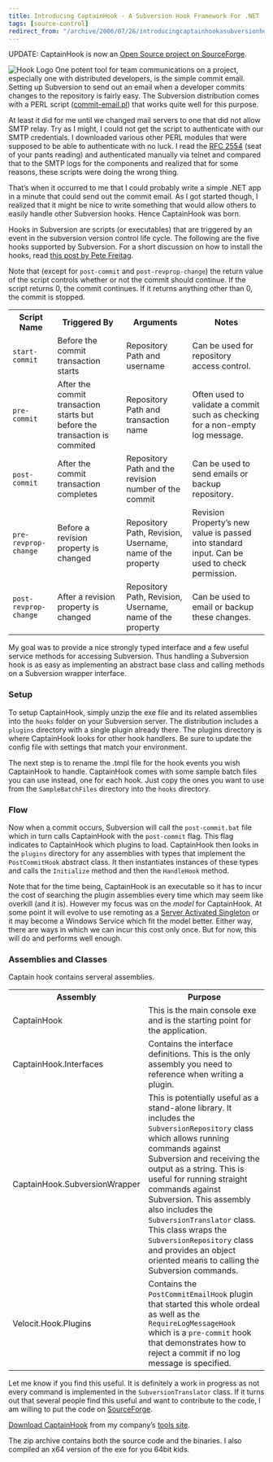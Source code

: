 ```yaml
---
title: Introducing CaptainHook - A Subversion Hook Framework For .NET
tags: [source-control]
redirect_from: "/archive/2006/07/26/introducingcaptainhookasubversionhookframeworkfor.net.aspx/"
---
```


UPDATE: CaptainHook is now an [Open Source project on
SourceForge](https://haacked.com/archive/2006/07/31/CaptainHookIsOnSourceForge.aspx "CaptainHook on SourceForge").

![Hook Logo](https://haacked.com/images/captainhook.gif) One potent tool
for team communications on a project, especially one with distributed
developers, is the simple commit email. Setting up Subversion to send
out an email when a developer commits changes to the repository is
fairly easy. The Subversion distribution comes with a PERL script
([commit-email.pl](http://svn.collab.net/repos/svn/trunk/tools/hook-scripts/commit-email.pl.in "Commit Email Perl Script"))
that works quite well for this purpose.

At least it did for me until we changed mail servers to one that did not
allow SMTP relay. Try as I might, I could not get the script to
authenticate with our SMTP credentials. I downloaded various other PERL
modules that were supposed to be able to authenticate with no luck. I
read the [RFC 2554](http://www.faqs.org/rfcs/rfc2554.html "RFC") (seat
of your pants reading) and authenticated manually via telnet and
compared that to the SMTP logs for the components and realized that for
some reasons, these scripts were doing the wrong thing.

That’s when it occurred to me that I could probably write a simple .NET
app in a minute that could send out the commit email. As I got started
though, I realized that it might be nice to write something that would
allow others to easily handle other Subversion hooks. Hence CaptainHook
was born.

Hooks in Subversion are scripts (or executables) that are triggered by
an event in the subversion version control life cycle. The following are
the five hooks supported by Subversion. For a short discussion on how to
install the hooks, read [this post by Pete
Freitag](http://www.petefreitag.com/item/244.cfm "Using Subversion Hooks to send out build emails").

Note that (except for `post-commit` and `post-revprop-change`) the
return value of the script controls whether or not the commit should
continue. If the script returns 0, the commit continues. If it returns
anything other than 0, the commit is stopped.

<table>
    <tbody>
        <tr>
            <th>Script Name</th>
            <th>Triggered By</th>
            <th>Arguments</th>
            <th>Notes</th>
        </tr>
        <tr>
            <td><code>start-commit</code></td>
            <td>Before the commit transaction starts</td>
            <td>Repository Path and username</td>
            <td>Can be used for repository access control.</td>
        </tr>
        <tr>
            <td><code>pre-commit</code></td>
            <td>After the commit transaction starts but before the transaction is commited</td>
            <td>Repository Path and transaction name</td>
            <td>Often used to validate a commit such as checking for a non-empty log message.</td>
        </tr>
        <tr>
            <td><code>post-commit</code></td>
            <td>After the commit transaction completes</td>
            <td>Repository Path and the revision number of the commit</td>
            <td>Can be used to send emails or backup repository.</td>
        </tr>
        <tr>
            <td><code>pre-revprop-change</code></td>
            <td>Before a revision property is changed</td>
            <td>Repository Path, Revision, Username, name of the property</td>
            <td>Revision Property’s new value is passed into standard input.  Can be used to check permission.</td>
        </tr>
        <tr>
            <td><code>post-revprop-change</code></td>
            <td>After a revision property is changed</td>
            <td>Repository Path, Revision, Username, name of the property</td>
            <td>Can be used to email or backup these changes.</td>
        </tr>
    </tbody>
</table>

My goal was to provide a nice strongly typed interface and a few useful
service methods for accessing Subversion. Thus handling a Subversion
hook is as easy as implementing an abstract base class and calling
methods on a Subversion wrapper interface.

### Setup

To setup CaptainHook, simply unzip the exe file and its related
assemblies into the `hooks` folder on your Subversion server. The
distribution includes a `plugins` directory with a single plugin already
there. The plugins directory is where CaptainHook looks for other hook
handlers. Be sure to update the config file with settings that match
your environment.

The next step is to rename the .tmpl file for the hook events you wish
CaptainHook to handle. CaptainHook comes with some sample batch files
you can use instead, one for each hook. Just copy the ones you want to
use from the `SampleBatchFiles` directory into the `hooks` directory.

### Flow

Now when a commit occurs, Subversion will call the `post-commit.bat`
file which in turn calls CaptainHook with the `post-commit` flag. This
flag indicates to CaptainHook which plugins to load. CaptainHook then
looks in the `plugins` directory for any assemblies with types that
implement the `PostCommitHook` abstract class. It then instantiates
instances of these types and calls the `Initialize` method and then the
`HandleHook` method.

Note that for the time being, CaptainHook is an executable so it has to
incur the cost of searching the plugin assemblies every time which may
seem like overkill (and it is). However my focus was on the *model* for
CaptainHook. At some point it will evolve to use remoting as a [Server
Activated
Singleton](http://www.code-magazine.com/article.aspx?quickid=0301091&page=4 "Remote Object Models")
or it may become a Windows Service which fit the model better. Either
way, there are ways in which we can incur this cost only once. But for
now, this will do and performs well enough.

### Assemblies and Classes

Captain hook contains serveral assemblies.

<table>
    <tbody>
        <tr>
            <th>Assembly</th>
            <th>Purpose</th>
        </tr>
        <tr>
            <td>CaptainHook</td>
            <td>This is the main console exe and is the starting point for the application.</td>
        </tr>
        <tr>
            <td>CaptainHook.Interfaces</td>
            <td>Contains the interface definitions.  This is the only assembly you need to reference when writing a plugin.</td>
        </tr>
        <tr>
            <td>CaptainHook.SubversionWrapper</td>
            <td>This is potentially useful as a stand-alone library.  It includes the <code>SubversionRepository</code> class which allows running commands against Subversion and receiving the output as a string.  This is useful for running straight commands against Subversion. This assembly also includes the <code>SubversionTranslator</code> class.  This class wraps the <code>SubversionRepository</code> class and provides an object oriented means to calling the Subversion commands.</td>
        </tr>
        <tr>
            <td>Velocit.Hook.Plugins</td>
            <td>Contains the <code>PostCommitEmailHook</code> plugin that started this whole ordeal as well as the <code>RequireLogMessageHook</code> which is a <code>pre-commit</code> hook that demonstrates how to reject a commit if no log message is specified.</td>
        </tr>
    </tbody>
</table>

Let me know if you find this useful. It is definitely a work in progress
as not every command is implemented in the `SubversionTranslator` class.
If it turns out that several people find this useful and want to
contribute to the code, I am willing to put the code on
[SourceForge](http://sourceforge.net/ "SourceForge").

[Download
CaptainHook](http://tools.veloc-it.com/tabid/58/grm2id/5/Default.aspx "Captain Hook")
from my company’s [tools site](http://tools.veloc-it.com/ "Tools").

The zip archive contains both the source code and the binaries. I also
compiled an x64 version of the exe for you 64bit kids.

